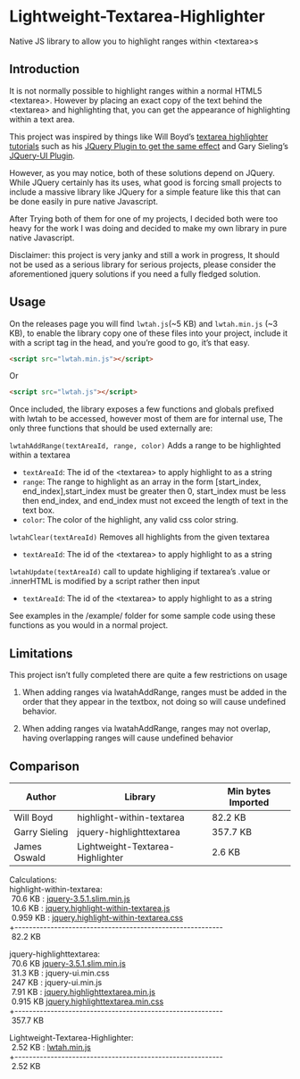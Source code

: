 # Lightweight-Textarea-Highlighter
Native JS library to allow you to highlight ranges within &lt;textarea>s

## Introduction
It is not normally possible to highlight ranges within a normal HTML5 &lt;textarea>. However by placing an exact copy of the text behind the &lt;textarea> and highlighting that, you can get the appearance of highlighting within a text area. 

This project was inspired by things like Will Boyd’s [textarea highlighter tutorials](https://codersblock.com/blog/highlight-text-inside-a-textarea/) such as his [JQuery Plugin to get the same effect](https://github.com/lonekorean/highlight-within-textarea) and Gary Sieling’s [JQuery-UI Plugin](http://garysieling.github.io/jquery-highlighttextarea/).

However, as you may notice, both of these solutions depend on JQuery. While JQuery certainly has its uses, what good is forcing small projects to include a massive library like JQuery for a simple feature like this that can be done easily in pure native Javascript. 

After Trying both of them for one of my projects, I decided both were too heavy for the work I was doing and decided to make my own library in pure native Javascript.

Disclaimer: this project is very janky and still a work in progress, It should not be used as a serious library for serious projects, please consider the aforementioned jquery solutions if you need a fully fledged solution. 

## Usage

On the releases page you will find `lwtah.js`(~5 KB) and `lwtah.min.js` (~3 KB), to enable the library copy one of these files into your project, include it with a script tag in the head, and you’re good to go, it’s that easy. 

```html
<script src="lwtah.min.js"></script>
```
Or
```html
<script src="lwtah.js"></script>
```
Once included, the library exposes a few functions and globals prefixed with lwtah to be accessed, however most of them are for internal use, The only three functions that should be used externally are:

`lwtahAddRange(textAreaId, range, color)` Adds a range to be highlighted within a textarea
+ `textAreaId`: The id of the &lt;textarea> to apply highlight to as a string
+ `range`: The range to highlight as an array in the form [start_index, end_index],start_index must be greater then 0, start_index must be less then end_index, and end_index must not exceed the length of text in the text box. 
+ `color`: The color of the highlight, any valid css color string. 

`lwtahClear(textAreaId)` Removes all highlights from the given textarea
+ `textAreaId`: The id of the &lt;textarea> to apply highlight to as a string

`lwtahUpdate(textAreaId)` call to update highliging if textarea’s .value or .innerHTML is modified by a script rather then input
+ `textAreaId`: The id of the &lt;textarea> to apply highlight to as a string

See examples in the /example/ folder for some sample code using these functions as you would in a normal project. 

## Limitations

This project isn’t fully completed there are quite a few restrictions on usage

1) When adding ranges via lwatahAddRange, ranges must be added in the order that they appear in the textbox, not doing so will cause undefined behavior. 

2) When adding ranges via lwatahAddRange, ranges may not overlap, having overlapping ranges will cause undefined behavior


## Comparison

|Author       |Library                         |Min bytes Imported|
|-------------|--------------------------------|------------------|
|Will Boyd    |highlight-within-textarea       |82.2 KB           |
|Garry Sieling|jquery-highlighttextarea        |357.7 KB          |
|James Oswald |Lightweight-Textarea-Highlighter|2.6 KB            |

Calculations:  
highlight-within-textarea:  
&nbsp;70.6 KB : [jquery-3.5.1.slim.min.js](https://code.jquery.com/jquery-3.5.1.slim.min.js)   
&nbsp;10.6 KB :  [jquery.highlight-within-textarea.js](https://github.com/lonekorean/highlight-within-textarea/blob/master/jquery.highlight-within-textarea.js)  
&nbsp;0.959 KB : [jquery.highlight-within-textarea.css](https://github.com/lonekorean/highlight-within-textarea/blob/master/jquery.highlight-within-textarea.css)  
+----------------------------------------------------------  
&nbsp;82.2 KB  

jquery-highlighttextarea:  
&nbsp;70.6 KB [jquery-3.5.1.slim.min.js](https://code.jquery.com/jquery-3.5.1.slim.min.js)  
&nbsp;31.3 KB : jquery-ui.min.css  
&nbsp;247 KB : jquery-ui.min.js  
&nbsp;7.91 KB : [jquery.highlighttextarea.min.js](https://github.com/garysieling/jquery-highlighttextarea/blob/master/jquery.highlighttextarea.min.js)  
&nbsp;0.915 KB [jquery.highlighttextarea.min.css](https://github.com/garysieling/jquery-highlighttextarea/blob/master/jquery.highlighttextarea.min.css)  
+----------------------------------------------------------  
&nbsp;357.7 KB  


Lightweight-Textarea-Highlighter:  
&nbsp;2.52 KB :  [lwtah.min.js](https://github.com/James-Oswald/Lightweight-Textarea-Highlighter/blob/master/build/lwtah.min.js)   
+----------------------------------------------------------  
&nbsp;2.52 KB  

